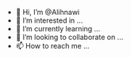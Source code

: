 - 👋 Hi, I’m @Alihnawi
- 👀 I’m interested in ...
- 🌱 I’m currently learning ...
- 💞️ I’m looking to collaborate on ...
- 📫 How to reach me ...

<!---
Alihnawi/Alihnawi is a ✨ special ✨ repository because its `README.md` (this file) appears on your GitHub profile.
You can click the Preview link to take a look at your changes.
--->

